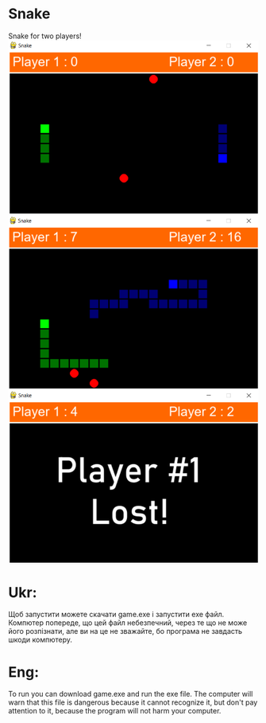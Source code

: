 # Snake
Snake for two players!
![alt text](photos/start.png "Start")
![alt text](photos/game.png "Game")
![alt text](photos/lost.png "Lost")
# Ukr:
Щоб запустити можете скачати game.exe і запустити exe файл.
Компютер попереде, що цей файл небезпечний, через те що не може його розпізнати,
але ви на це не зважайте, бо програма не завдасть шкоди компютеру.
# Eng:
To run you can download game.exe and run the exe file.
The computer will warn that this file is dangerous because it cannot recognize it,
but don't pay attention to it, because the program will not harm your computer.
